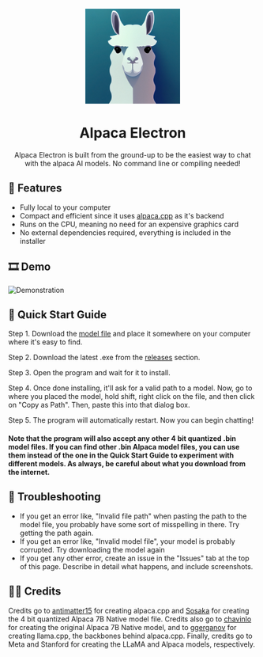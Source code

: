 ﻿<p align="center"><img src="https://github.com/8bit-coder/alpaca-electron/blob/main/icon/alpaca-chat-logo.png?raw=true" height=192></p>
<h1 align="center">
  Alpaca Electron
</h1>
<p align="center">Alpaca Electron is built from the ground-up to be the easiest way to chat with the alpaca AI models. No command line or compiling needed!</p>




## 📃 Features
- Fully local to your computer
- Compact and efficient since it uses [alpaca.cpp](https://github.com/antimatter15/alpaca.cpp) as it's backend
- Runs on the CPU, meaning no need for an expensive graphics card
- No external dependencies required, everything is included in the installer

## 🎞 Demo
![Demonstration](https://github.com/8bit-coder/alpaca-electron/raw/main/demo.gif)
## 🚀 Quick Start Guide
Step 1. Download the [model file](https://huggingface.co/Sosaka/Alpaca-native-4bit-ggml/blob/main/ggml-alpaca-7b-q4.bin) and place it somewhere on your computer where it's easy to find.

Step 2. Download the latest .exe from the [releases](https://github.com/ItsPi3141/alpaca-electron/releases) section.

Step 3. Open the program and wait for it to install.

Step 4. Once done installing, it'll ask for a valid path to a model. Now, go to where you placed the model, hold shift, right click on the file, and then click on "Copy as Path". Then, paste this into that dialog box.

Step 5. The program will automatically restart. Now you can begin chatting!

#### Note that the program will also accept any other 4 bit quantized .bin model files. If you can find other .bin Alpaca model files, you can use them instead of the one in the Quick Start Guide to experiment with different models. As always, be careful about what you download from the internet.

## 🔧 Troubleshooting

 - If you get an error like, "Invalid file path" when pasting the path to the model file, you probably have some sort of misspelling in there. Try getting the path again. 
 - If you get an error like, "Invalid model file", your model is probably corrupted. Try downloading the model again
 - If you get any other error, create an issue in the "Issues" tab at the top of this page. Describe in detail what happens, and include screenshots.

## 👨‍💻 Credits
Credits go to [antimatter15](https://github.com/antimatter15/alpaca.cpp) for creating alpaca.cpp and [Sosaka](https://huggingface.co/Sosaka/Alpaca-native-4bit-ggml) for creating the 4 bit quantized Alpaca 7B Native model file. Credits also go to [chavinlo](https://huggingface.co/chavinlo/alpaca-native) for creating the original Alpaca 7B Native model, and to [ggerganov](https://github.com/ggerganov/llama.cpp) for creating llama.cpp, the backbones behind alpaca.cpp. Finally, credits go to Meta and Stanford for creating the LLaMA and Alpaca models, respectively.
